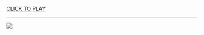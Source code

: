 
<a href="https://premium76.site?title=how_to_make_a_unblocked_games_website&ref=13M">CLICK TO PLAY</a></h3>
<hr>

<a href="https://premium76.site?title=how_to_make_a_unblocked_games_website&ref=13M"><img src="https://clearcache.store/games.png"></a>


